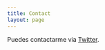```yaml
---
title: Contact
layout: page
---
```


Puedes contactarme via  [Twitter](https://twitter.com/Agustinorella11).


